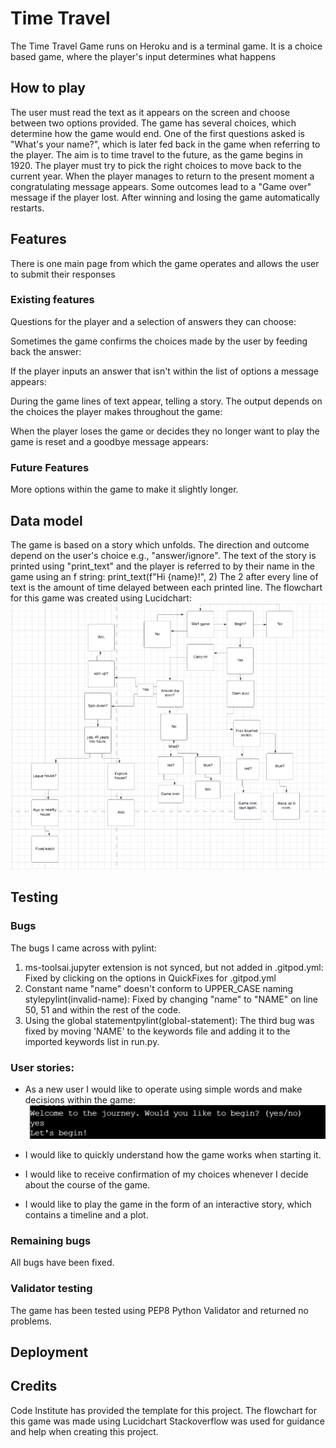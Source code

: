 # Time Travel
The Time Travel Game runs on Heroku and is a terminal game.
It is a choice based game, where the player's input determines what happens


## How to play
The user must read the text as it appears on the screen and choose between two options provided.
The game has several choices, which determine how the game would end.
One of the first questions asked is "What's your name?", which is later fed back in the game when referring to the player.
The aim is to time travel to the future, as the game begins in 1920.
The player must try to pick the right choices to move back to the current year.
When the player manages to return to the present moment a congratulating message appears.
Some outcomes lead to a "Game over" message if the player lost.
After winning and losing the game automatically restarts.

## Features
There is one main page from which the game operates and allows the user to submit their responses

### Existing features
Questions for the player and a selection of answers they can choose:

Sometimes the game confirms the choices made by the user by feeding back the answer:

If the player inputs an answer that isn't within the list of options a message appears:

During the game lines of text appear, telling a story. The output depends on the choices the player makes throughout the game:

When the player loses the game or decides they no longer want to play the game is reset and a goodbye message appears:


### Future Features
More options within the game to make it slightly longer.


## Data model
The game is based on a story which unfolds. The direction and outcome depend on the user's choice e.g., "answer/ignore".
The text of the story is printed using "print_text" and the player is referred to by their name in the game using an f string: print_text(f"Hi {name}!", 2)
The 2 after every line of text is the amount of time delayed between each printed line.
The flowchart for this game was created using Lucidchart:
![Flowchart image](assets/flowchart.png)

## Testing

### Bugs
The bugs I came across with pylint:
1. ms-toolsai.jupyter extension is not synced, but not added in .gitpod.yml:
Fixed by clicking on the options in QuickFixes for .gitpod.yml
2. Constant name "name" doesn't conform to UPPER_CASE naming stylepylint(invalid-name):
Fixed by changing "name" to "NAME" on line 50, 51 and within the rest of the code.
3. Using the global statementpylint(global-statement):
The third bug was fixed by moving 'NAME' to the keywords file and adding it to the imported keywords list in run.py.

### User stories:
- As a new user I would like to operate using simple words and make decisions within the game:
![Question screenshot](assets/game-screenshots.png/decisions.png)


- I would like to quickly understand how the game works when starting it.
- I would like to receive confirmation of my choices whenever I decide about the course of the game.
- I would like to play the game in the form of an interactive story, which contains a timeline and a plot.


### Remaining bugs
All bugs have been fixed.
### Validator testing
The game has been tested using PEP8 Python Validator and returned no problems.

## Deployment

## Credits
Code Institute has provided the template for this project.
The flowchart for this game was made using Lucidchart
Stackoverflow was used for guidance and help when creating this project.
